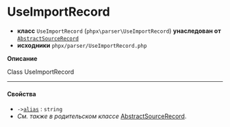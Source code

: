 # UseImportRecord

- **класс** `UseImportRecord` (`phpx\parser\UseImportRecord`) **унаследован от** [`AbstractSourceRecord`](https://github.com/jphp-compiler/jphp/blob/master/exts/jphp-parser-ext/api-docs/classes/phpx/parser/AbstractSourceRecord.ru.md)
- **исходники** `phpx/parser/UseImportRecord.php`

**Описание**

Class UseImportRecord

---

#### Свойства

- `->`[`alias`](#prop-alias) : `string`
- *См. также в родительском классе* [AbstractSourceRecord](https://github.com/jphp-compiler/jphp/blob/master/exts/jphp-parser-ext/api-docs/classes/phpx/parser/AbstractSourceRecord.ru.md).